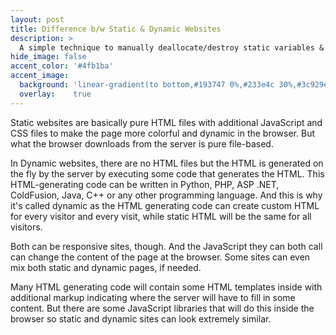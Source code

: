 ```yaml
---
layout: post
title: Difference b/w Static & Dynamic Websites
description: >
  A simple technique to manually deallocate/destroy static variables & objects.
hide_image: false
accent_color: '#4fb1ba'
accent_image:
  background: 'linear-gradient(to bottom,#193747 0%,#233e4c 30%,#3c929e 50%,#d5d5d4 70%,#cdccc8 100%)'
  overlay:    true
---
```


Static websites are basically pure HTML files with additional JavaScript and CSS files to make the page more colorful and dynamic in the browser. But what the browser downloads from the server is pure file-based.

In Dynamic websites, there are no HTML files but the HTML is generated on the fly by the server by executing some code that generates the HTML. This HTML-generating code can be written in Python, PHP, ASP .NET, ColdFusion, Java, C++ or any other programming language. And this is why it's called dynamic as the HTML generating code can create custom HTML for every visitor and every visit, while static HTML will be the same for all visitors.

Both can be responsive sites, though. And the JavaScript they can both call can change the content of the page at the browser. Some sites can even mix both static and dynamic pages, if needed.

Many HTML generating code will contain some HTML templates inside with additional markup indicating where the server will have to fill in some content. But there are some JavaScript libraries that will do this inside the browser so static and dynamic sites can look extremely similar.
